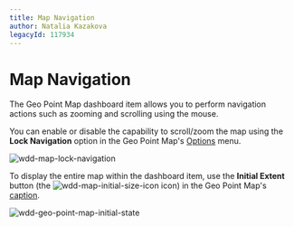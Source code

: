 ```yaml
---
title: Map Navigation
author: Natalia Kazakova
legacyId: 117934
---
```

# Map Navigation
The Geo Point Map dashboard item allows you to perform navigation actions such as zooming and scrolling using the mouse.

You can enable or disable the capability to scroll/zoom the map using the **Lock Navigation** option in the Geo Point Map's [Options](../../ui-elements/dashboard-item-menu.md) menu.

![wdd-map-lock-navigation](../../../../images/img125404.png)

To display the entire map within the dashboard item, use the **Initial Extent** button (the ![wdd-map-initial-size-icon](../../../../images/img125402.png) icon) in the Geo Point Map's [caption](../../dashboard-layout/dashboard-item-caption.md).

![wdd-geo-point-map-initial-state](../../../../images/img125453.png)